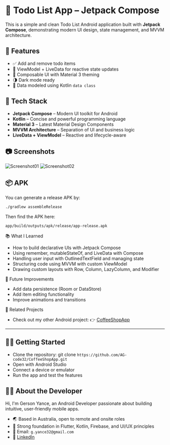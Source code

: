 # 📝 Todo List App – Jetpack Compose

This is a simple and clean Todo List Android application built with **Jetpack Compose**, demonstrating modern UI design, state management, and MVVM architecture.

## 🚀 Features

- ✅ Add and remove todo items
- 🧠 ViewModel + LiveData for reactive state updates
- 🎨 Composable UI with Material 3 theming
- 🌗 Dark mode ready
- 💾 Data modeled using Kotlin `data class`

## 🧱 Tech Stack

- **Jetpack Compose** – Modern UI toolkit for Android
- **Kotlin** – Concise and powerful programming language
- **Material 3** – Latest Material Design Components
- **MVVM Architecture** – Separation of UI and business logic
- **LiveData + ViewModel** – Reactive and lifecycle-aware

## 📷 Screenshots

![Screenshot01](https://res.cloudinary.com/g-code/image/upload/v1753389773/Screenshot_04_o2wgv5.jpg)
![Screenshot02](https://res.cloudinary.com/g-code/image/upload/v1753389773/Screenshot_05_jygux3.jpg)

## 📦 APK

You can generate a release APK by:

```bash
./gradlew assembleRelease
```

Then find the APK here:
```bash
app/build/outputs/apk/release/app-release.apk
```

📚 What I Learned

  - How to build declarative UIs with Jetpack Compose
  - Using remember, mutableStateOf, and LiveData with Compose
  - Handling user input with OutlinedTextField and managing state
  - Structuring code using MVVM with custom ViewModel
  - Drawing custom layouts with Row, Column, LazyColumn, and Modifier

🧠 Future Improvements

  - Add data persistence (Room or DataStore)
  - Add item editing functionality
  - Improve animations and transitions


📂 Related Projects

  - Check out my other Android project: 👉 [CoffeeShopApp](https://github.com/AG-code32/CoffeeShopApp/)

---

## 🧑‍💻 Getting Started

- Clone the repository:
  git clone `https://github.com/AG-code32/CoffeeShopApp.git`
- Open with Android Studio
- Connect a device or emulator
- Run the app and test the features

## 👨‍💼 About the Developer

Hi, I'm Gerson Yance, an Android Developer passionate about building intuitive, user-friendly mobile apps.

  - 🌏 Based in Australia, open to remote and onsite roles
  - 🧠 Strong foundation in Flutter, Kotlin, Firebase, and UI/UX principles
  - 📧 Email: `g.yance32@gmail.com`
  - 🔗 [LinkedIn](https://www.linkedin.com/in/gerson-yance-b3060218b)
